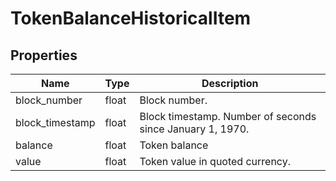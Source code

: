 # TokenBalanceHistoricalItem


## Properties
Name | Type | Description
------------ | ------------- | -------------
block_number | float | Block number.
block_timestamp | float | Block timestamp. Number of seconds since January 1, 1970.
balance | float | Token balance
value | float | Token value in quoted currency.

